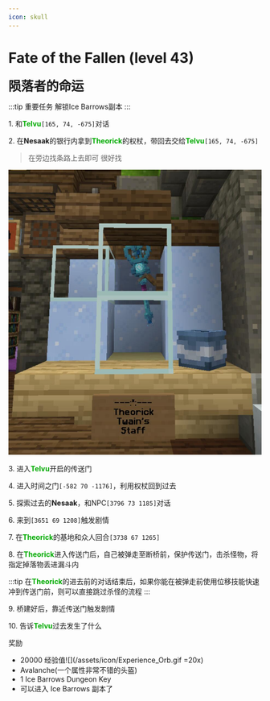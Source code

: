 ```yaml
---
icon: skull
---
```


# Fate of the Fallen (level 43)
<span style="font-size: 25px;">**陨落者的命运**</span>

:::tip 重要任务
解锁Ice Barrows副本
:::

<span class="stage-index">1.</span> 和<font color=00AA00>**Telvu**</font>`[165, 74, -675]`对话

<span class="stage-index">2.</span> 在**Nesaak**的银行内拿到<font color=00AA00>**Theorick**</font>的权杖，带回去交给<font color=00AA00>**Telvu**</font>`[165, 74, -675]`
>在旁边找条路上去即可 很好找

![](/assets/img/lvl43-1.jpg)

<span class="stage-index">3.</span> 进入<font color=00AA00>**Telvu**</font>开启的传送门

<span class="stage-index">4.</span> 进入时间之门`[-582 70 -1176]`，利用权杖回到过去

<span class="stage-index">5.</span> 探索过去的**Nesaak**，和NPC`[3796 73 1185]`对话

<span class="stage-index">6.</span> 来到`[3651 69 1208]`触发剧情

<span class="stage-index">7.</span> 在<font color=00AA00>**Theorick**</font>的基地和众人回合`[3738 67 1265]`

<span class="stage-index">8.</span> 在<font color=00AA00>**Theorick**</font>进入传送门后，自己被弹走至断桥前，保护传送门，击杀怪物，将指定掉落物丢进漏斗内

:::tip
在<font color=00AA00>**Theorick**</font>的进去前的对话结束后，如果你能在被弹走前使用位移技能快速冲到传送门前，则可以直接跳过杀怪的流程
:::

<span class="stage-index">9.</span> 桥建好后，靠近传送门触发剧情

<span class="stage-index">10.</span> 告诉<font color=00AA00>**Telvu**</font>过去发生了什么

奖励

+ 20000 经验值![](/assets/icon/Experience_Orb.gif =20x)
+ Avalanche(一个属性非常不错的头盔)
+ 1 Ice Barrows Dungeon Key
+ 可以进入 Ice Barrows 副本了